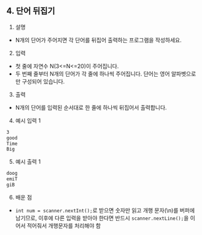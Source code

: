 ## 4. 단어 뒤집기

1. 설명
- N개의 단어가 주어지면 각 단어를 뒤집어 출력하는 프로그램을 작성하세요.

2. 입력

- 첫 줄에 자연수 N(3<=N<=20)이 주어집니다.
- 두 번째 줄부터 N개의 단어가 각 줄에 하나씩 주어집니다. 단어는 영어 알파벳으로만 구성되어 있습니다.

3. 출력

- N개의 단어를 입력된 순서대로 한 줄에 하나씩 뒤집어서 출력합니다.

4. 예시 입력 1

```bash
3
good
Time
Big
```
5. 예시 출력 1
```bash
doog
emiT
giB
```

6. 배운 점
- `int num = scanner.nextInt();`로 받으면 숫자만 읽고 개행 문자(\n)를 버퍼에 남기므로, 이후에 다른 입력을 받아야 한다면 반드시 `scanner.nextLine();`을 이어서 적어줘서 개행문자를 처리해야 함

